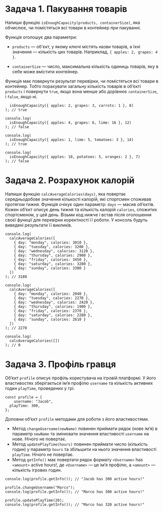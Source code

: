 ﻿# Задача 1. Пакування товарів

Напиши функцію `isEnoughCapacity(products, containerSize)`, яка обчислює, чи помістяться всі товари в контейнер при пакуванні.

Функція оголошує два параметри:

* `products` — об'єкт, у якому ключі містять назви товарів, а їхні значення — кількість цих товарів. Наприклад, `{ apples: 2, grapes: 4 }`.

* ```containerSize``` — число, максимальна кількість одиниць товарів, яку в себе може вмістити контейнер.

Функція має повернути результат перевірки, чи помістяться всі товари в контейнер. Тобто порахувати загальну кількість товарів в об’єкті `products` і повернути `true`, якщо вона менше або дорівнює `containerSize`, і `false`, якщо ні.

```console.log(
  isEnoughCapacity({ apples: 2, grapes: 3, carrots: 1 }, 8)
); // true

console.log(
  isEnoughCapacity({ apples: 4, grapes: 6, lime: 16 }, 12)
); // false

console.log(
  isEnoughCapacity({ apples: 1, lime: 5, tomatoes: 3 }, 14)
); // true

console.log(
  isEnoughCapacity({ apples: 18, potatoes: 5, oranges: 2 }, 7)
); // false
```

# Задача 2. Розрахунок калорій

Напиши функцію `calcAverageCalories(days)`, яка повертає середньодобове значення кількості калорій, які спортсмен споживав протягом тижня. Функція очікує один параметр: `days` — масив об’єктів. Кожен об’єкт описує день тижня та кількість калорій `calories`, спожитих спортсменом, у цей день. Візьми код нижче і встав після оголошення своєї функції для перевірки коректності її роботи. У консоль будуть виведені результати її викликів.

```
console.log(
  calcAverageCalories([
    { day: "monday", calories: 3010 },
    { day: "tuesday", calories: 3200 },
    { day: "wednesday", calories: 3120 },
    { day: "thursday", calories: 2900 },
    { day: "friday", calories: 3450 },
    { day: "saturday", calories: 3280 },
    { day: "sunday", calories: 3300 }
  ])
); // 3180

console.log(
  calcAverageCalories([
    { day: "monday", calories: 2040 },
    { day: "tuesday", calories: 2270 },
    { day: "wednesday", calories: 2420 },
    { day: "thursday", calories: 1900 },
    { day: "friday", calories: 2370 },
    { day: "saturday", calories: 2280 },
    { day: "sunday", calories: 2610 }
  ])
); // 2270

console.log(
  calcAverageCalories([])
); // 0
```

# Задача 3. Профіль гравця

Об’єкт `profile` описує профіль користувача на ігровій платформі. У його властивостях зберігається ім’я профілю `username` та кількість активних годин `playTime`, проведених у грі.

```
const profile = {
    username: "Jacob",
  playTime: 300,
};
```

Доповни об’єкт `profile` методами для роботи з його властивостями.

* Метод `changeUsername(newName)` повинен приймати рядок (нове ім’я) в параметр `newName` та змінювати значення властивості `username` на нове. Нічого не повертає.
* Метод `updatePlayTime(hours)` повинен приймати число (кількість годин) у параметр `hours` та збільшити на нього значення властивості `playTime`. Нічого не повертає.
* Метод `getInfo()` має повертати рядок формату `<Username>` has `<amount>` active hours!, де `<Username>` — це ім’я профілю, а `<amount>` — кількість ігрових годин.

```
console.log(profile.getInfo()); // "Jacob has 300 active hours!"

profile.changeUsername("Marco");
console.log(profile.getInfo()); // "Marco has 300 active hours!"

profile.updatePlayTime(20);
console.log(profile.getInfo()); // "Marco has 320 active hours!"
```